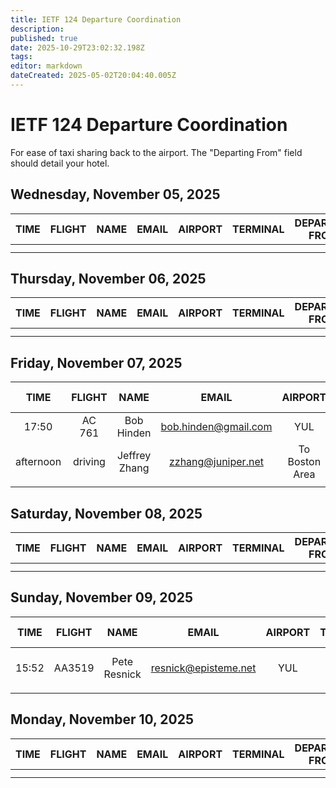 ```yaml
---
title: IETF 124 Departure Coordination
description: 
published: true
date: 2025-10-29T23:02:32.198Z
tags: 
editor: markdown
dateCreated: 2025-05-02T20:04:40.005Z
---
```


# IETF 124 Departure Coordination
For ease of taxi sharing back to the airport. The "Departing From" field should detail your hotel. 

## Wednesday, November 05, 2025

| TIME | FLIGHT | NAME | EMAIL | AIRPORT | TERMINAL | DEPARTING FROM | NOTES |
|:----:|:------:|:----:|:-----:|:-------:|:--------:|:-----------:|:-----:|
|      |        |      |       |         |          |             |       |
|      |        |      |       |         |          |             |       |

## Thursday, November 06, 2025

| TIME | FLIGHT | NAME | EMAIL | AIRPORT | TERMINAL | DEPARTING FROM | NOTES |
|:----:|:------:|:----:|:-----:|:-------:|:--------:|:-----------:|:-----:|
|   |      |       |     |         |          |     |       |       |
|      |        |      |       |         |          |             |       |

## Friday, November 07, 2025

| TIME | FLIGHT | NAME | EMAIL | AIRPORT | TERMINAL | DEPARTING FROM | NOTES |
|:----:|:------:|:----:|:-----:|:-------:|:--------:|:-----------:|:-----:|
17:50 | AC 761 |Bob Hinden |bob.hinden@gmail.com  | YUL |  | Fairmont  | Flight time  |
|  afternoon   |  driving      |   Jeffrey Zhang       |    zzhang@juniper.net                   |   To Boston Area  |  |           |              |
|     |        |           |                      |     |  |           |              |


## Saturday, November 08, 2025

| TIME | FLIGHT | NAME | EMAIL | AIRPORT | TERMINAL | DEPARTING FROM | NOTES |
|:----:|:------:|:----:|:-----:|:-------:|:--------:|:-----------:|:-----:|
|       |        |      |       |         |          |             |       |
|       |        |      |       |         |          |             |       |



## Sunday, November 09, 2025

| TIME | FLIGHT | NAME | EMAIL | AIRPORT | TERMINAL | DEPARTING FROM | NOTES |
|:-----:|:------:|:----:|:-----:|:-------:|:--------:|:-----------:|:-----:|
| 15:52 | AA3519 | Pete Resnick | resnick@episteme.net | YUL |  | Fairmont | Time is flight time |
|       |        |      |       |         |          |             |       |

## Monday, November 10, 2025

| TIME | FLIGHT | NAME | EMAIL | AIRPORT | TERMINAL | DEPARTING FROM | NOTES |
|:----:|:------:|:----:|:-----:|:-------:|:--------:|:-----------:|:-----:|
|      |        |      |       |         |          |             |       |
|      |        |      |       |         |          |             |       |